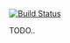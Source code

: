 [![Build Status](https://travis-ci.org/twotoan/qwa.svg?branch=master)](https://travis-ci.org/twotoan/qwa)

TODO..